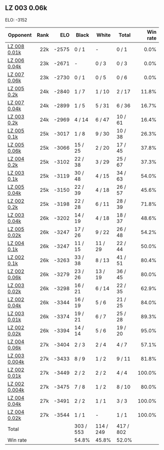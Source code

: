 ## LZ 003 0.06k ##

ELO: -3152

Opponent | Rank | ELO | Black | White | Total | Win rate
---------|-----:|----:|-------|-------|-------|-------:
[LZ 008 0.01k](LZ%20008%200.01k.md) | 22k | -2575 | 0 / 1 | - | 0 / 1 | 0.0%
[LZ 006 0.04k](LZ%20006%200.04k.md) | 23k | -2671 | - | 0 / 3 | 0 / 3 | 0.0%
[LZ 007 0.06k](LZ%20007%200.06k.md) | 23k | -2730 | 0 / 1 | 0 / 5 | 0 / 6 | 0.0%
[LZ 005 0.2k](LZ%20005%200.2k.md) | 24k | -2840 | 1 / 7 | 1 / 10 | 2 / 17 | 11.8%
[LZ 007 0.04k](LZ%20007%200.04k.md) | 24k | -2899 | 1 / 5 | 5 / 31 | 6 / 36 | 16.7%
[LZ 003 0.2k](LZ%20003%200.2k.md) | 24k | -2969 | 4 / 14 | 6 / 47 | 10 / 61 | 16.4%
[LZ 005 0.1k](LZ%20005%200.1k.md) | 25k | -3017 | 1 / 8 | 9 / 30 | 10 / 38 | 26.3%
[LZ 005 0.06k](LZ%20005%200.06k.md) | 25k | -3066 | 15 / 25 | 2 / 20 | 17 / 45 | 37.8%
[LZ 004 0.2k](LZ%20004%200.2k.md) | 25k | -3102 | 22 / 38 | 3 / 29 | 25 / 67 | 37.3%
[LZ 003 0.1k](LZ%20003%200.1k.md) | 25k | -3119 | 30 / 48 | 4 / 15 | 34 / 63 | 54.0%
[LZ 005 0.04k](LZ%20005%200.04k.md) | 25k | -3150 | 22 / 39 | 4 / 18 | 26 / 57 | 45.6%
[LZ 002 0.2k](LZ%20002%200.2k.md) | 25k | -3198 | 22 / 28 | 6 / 11 | 28 / 39 | 71.8%
[LZ 003 0.04k](LZ%20003%200.04k.md) | 26k | -3202 | 14 / 19 | 4 / 18 | 18 / 37 | 48.6%
[LZ 005 0.02k](LZ%20005%200.02k.md) | 26k | -3247 | 17 / 26 | 9 / 22 | 26 / 48 | 54.2%
[LZ 004 0.1k](LZ%20004%200.1k.md) | 26k | -3247 | 11 / 15 | 11 / 29 | 22 / 44 | 50.0%
[LZ 002 0.1k](LZ%20002%200.1k.md) | 26k | -3263 | 33 / 38 | 8 / 13 | 41 / 51 | 80.4%
[LZ 002 0.06k](LZ%20002%200.06k.md) | 26k | -3279 | 23 / 26 | 13 / 19 | 36 / 45 | 80.0%
[LZ 003 0.02k](LZ%20003%200.02k.md) | 26k | -3298 | 16 / 21 | 6 / 14 | 22 / 35 | 62.9%
[LZ 002 0.04k](LZ%20002%200.04k.md) | 26k | -3344 | 16 / 19 | 5 / 6 | 21 / 25 | 84.0%
[LZ 003 0.01k](LZ%20003%200.01k.md) | 26k | -3374 | 19 / 21 | 6 / 7 | 25 / 28 | 89.3%
[LZ 002 0.02k](LZ%20002%200.02k.md) | 26k | -3394 | 14 / 14 | 5 / 6 | 19 / 20 | 95.0%
[LZ 004 0.06k](LZ%20004%200.06k.md) | 27k | -3404 | 2 / 3 | 2 / 4 | 4 / 7 | 57.1%
[LZ 003 0.004k](LZ%20003%200.004k.md) | 27k | -3433 | 8 / 9 | 1 / 2 | 9 / 11 | 81.8%
[LZ 002 0.01k](LZ%20002%200.01k.md) | 27k | -3449 | 2 / 2 | 2 / 2 | 4 / 4 | 100.0%
[LZ 002 0.004k](LZ%20002%200.004k.md) | 27k | -3475 | 7 / 8 | 1 / 2 | 8 / 10 | 80.0%
[LZ 004 0.04k](LZ%20004%200.04k.md) | 27k | -3491 | 2 / 2 | 1 / 1 | 3 / 3 | 100.0%
[LZ 004 0.02k](LZ%20004%200.02k.md) | 27k | -3544 | 1 / 1 | - | 1 / 1 | 100.0%
Total | | | 303 / 553 | 114 / 249 | 417 / 802 | 
Win rate| | | 54.8% | 45.8% | 52.0% | 
